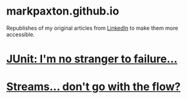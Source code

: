 # markpaxton.github.io


Republishes of my original articles from [LinkedIn](https://www.linkedin.com/in/mpabcd/) to make them more accessible.

# [JUnit: I'm no stranger to failure...](/no-stranger-to-faulure)

# [Streams... don't go with the flow?](/streams-dont-go-flow)

